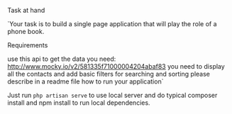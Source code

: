 Task at hand 

`Your task is to build a single page application that will play the role of a phone book.

Requirements

use this api to get the data you need: http://www.mocky.io/v2/581335f71000004204abaf83
you need to display all the contacts and add basic filters for searching and sorting
please describe in a readme file how to run your application`

Just run `php artisan serve` to use local server and do typical composer install and npm install to run local dependencies.

